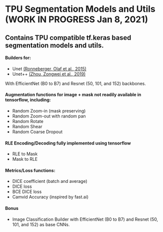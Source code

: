 
# TPU Segmentation Models and Utils (WORK IN PROGRESS Jan 8, 2021)


## Contains TPU compatible tf.keras based segmentation models and utils. 

#### Builders for:

- Unet [(Ronneberger, Olaf et al., 2015)](https://arxiv.org/abs/1505.04597)
- Unet++ [(Zhou, Zongwei et al., 2019)](https://arxiv.org/abs/1912.05074)

With EfficientNet (B0 to B7) and Resnet (50, 101, and 152) backbones. 

#### Augmentation functions for image + mask not readily available in tensorflow, including:

- Random Zoom-in (mask preserving)
- Random Zoom-out with random pan
- Random Rotate
- Random Shear
- Random Coarse Dropout

#### RLE Encoding/Decoding fully implemented using tensorflow

- RLE to Mask
- Mask to RLE

#### Metrics/Loss functions:
- DICE coefficient (batch and average)
- DICE loss
- BCE DICE loss
- Camvid Accuracy (inspired by fast.ai)

#### Bonus
- Image Classification Builder with EfficientNet (B0 to B7) and Resnet (50, 101, and 152) as base CNNs. 

